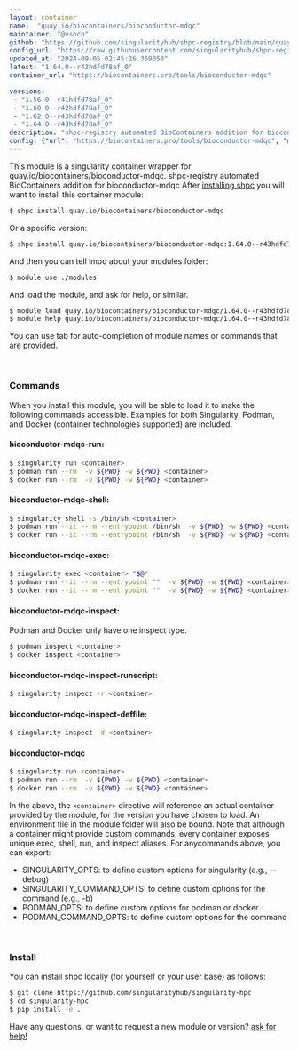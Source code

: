```yaml
---
layout: container
name:  "quay.io/biocontainers/bioconductor-mdqc"
maintainer: "@vsoch"
github: "https://github.com/singularityhub/shpc-registry/blob/main/quay.io/biocontainers/bioconductor-mdqc/container.yaml"
config_url: "https://raw.githubusercontent.com/singularityhub/shpc-registry/main/quay.io/biocontainers/bioconductor-mdqc/container.yaml"
updated_at: "2024-09-05 02:45:26.359050"
latest: "1.64.0--r43hdfd78af_0"
container_url: "https://biocontainers.pro/tools/bioconductor-mdqc"

versions:
 - "1.56.0--r41hdfd78af_0"
 - "1.60.0--r42hdfd78af_0"
 - "1.62.0--r43hdfd78af_0"
 - "1.64.0--r43hdfd78af_0"
description: "shpc-registry automated BioContainers addition for bioconductor-mdqc"
config: {"url": "https://biocontainers.pro/tools/bioconductor-mdqc", "maintainer": "@vsoch", "description": "shpc-registry automated BioContainers addition for bioconductor-mdqc", "latest": {"1.64.0--r43hdfd78af_0": "sha256:ec516f5cb547a69d68f982d8b045258fbd73691a64464f5c3294b775ef8469b3"}, "tags": {"1.56.0--r41hdfd78af_0": "sha256:d07be10810270a6b819f597c100e2b7c5a795a5d68cfbc9753cdb54e5eece3f0", "1.60.0--r42hdfd78af_0": "sha256:4efa2d306877e15f15a88d30d74cd1d93023b46f4463f3455fedd01131154675", "1.62.0--r43hdfd78af_0": "sha256:485e6d54a56dcd68e9223a0cfc8680a953c4b9fd5ca1c5bb55ed848cd8391883", "1.64.0--r43hdfd78af_0": "sha256:ec516f5cb547a69d68f982d8b045258fbd73691a64464f5c3294b775ef8469b3"}, "docker": "quay.io/biocontainers/bioconductor-mdqc"}
---
```


This module is a singularity container wrapper for quay.io/biocontainers/bioconductor-mdqc.
shpc-registry automated BioContainers addition for bioconductor-mdqc
After [installing shpc](#install) you will want to install this container module:


```bash
$ shpc install quay.io/biocontainers/bioconductor-mdqc
```

Or a specific version:

```bash
$ shpc install quay.io/biocontainers/bioconductor-mdqc:1.64.0--r43hdfd78af_0
```

And then you can tell lmod about your modules folder:

```bash
$ module use ./modules
```

And load the module, and ask for help, or similar.

```bash
$ module load quay.io/biocontainers/bioconductor-mdqc/1.64.0--r43hdfd78af_0
$ module help quay.io/biocontainers/bioconductor-mdqc/1.64.0--r43hdfd78af_0
```

You can use tab for auto-completion of module names or commands that are provided.

<br>

### Commands

When you install this module, you will be able to load it to make the following commands accessible.
Examples for both Singularity, Podman, and Docker (container technologies supported) are included.

#### bioconductor-mdqc-run:

```bash
$ singularity run <container>
$ podman run --rm  -v ${PWD} -w ${PWD} <container>
$ docker run --rm  -v ${PWD} -w ${PWD} <container>
```

#### bioconductor-mdqc-shell:

```bash
$ singularity shell -s /bin/sh <container>
$ podman run --it --rm --entrypoint /bin/sh  -v ${PWD} -w ${PWD} <container>
$ docker run --it --rm --entrypoint /bin/sh  -v ${PWD} -w ${PWD} <container>
```

#### bioconductor-mdqc-exec:

```bash
$ singularity exec <container> "$@"
$ podman run --it --rm --entrypoint ""  -v ${PWD} -w ${PWD} <container> "$@"
$ docker run --it --rm --entrypoint ""  -v ${PWD} -w ${PWD} <container> "$@"
```

#### bioconductor-mdqc-inspect:

Podman and Docker only have one inspect type.

```bash
$ podman inspect <container>
$ docker inspect <container>
```

#### bioconductor-mdqc-inspect-runscript:

```bash
$ singularity inspect -r <container>
```

#### bioconductor-mdqc-inspect-deffile:

```bash
$ singularity inspect -d <container>
```



#### bioconductor-mdqc

```bash
$ singularity run <container>
$ podman run --rm  -v ${PWD} -w ${PWD} <container>
$ docker run --rm  -v ${PWD} -w ${PWD} <container>
```


In the above, the `<container>` directive will reference an actual container provided
by the module, for the version you have chosen to load. An environment file in the
module folder will also be bound. Note that although a container
might provide custom commands, every container exposes unique exec, shell, run, and
inspect aliases. For anycommands above, you can export:

 - SINGULARITY_OPTS: to define custom options for singularity (e.g., --debug)
 - SINGULARITY_COMMAND_OPTS: to define custom options for the command (e.g., -b)
 - PODMAN_OPTS: to define custom options for podman or docker
 - PODMAN_COMMAND_OPTS: to define custom options for the command

<br>

### Install

You can install shpc locally (for yourself or your user base) as follows:

```bash
$ git clone https://github.com/singularityhub/singularity-hpc
$ cd singularity-hpc
$ pip install -e .
```

Have any questions, or want to request a new module or version? [ask for help!](https://github.com/singularityhub/singularity-hpc/issues)
